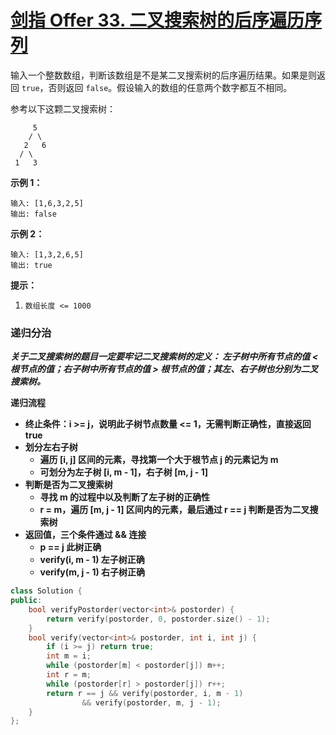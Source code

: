# [剑指 Offer 33. 二叉搜索树的后序遍历序列](https://leetcode.cn/problems/er-cha-sou-suo-shu-de-hou-xu-bian-li-xu-lie-lcof/)

输入一个整数数组，判断该数组是不是某二叉搜索树的后序遍历结果。如果是则返回 `true`，否则返回 `false`。假设输入的数组的任意两个数字都互不相同。

参考以下这颗二叉搜索树：

```
     5
    / \
   2   6
  / \
 1   3
```

**示例 1：**

```
输入: [1,6,3,2,5]
输出: false
```

**示例 2：**

```
输入: [1,3,2,6,5]
输出: true
```

**提示：**

1. `数组长度 <= 1000`

### 递归分治

***关于二叉搜索树的题目一定要牢记二叉搜索树的定义： 左子树中所有节点的值 < 根节点的值；右子树中所有节点的值 > 根节点的值；其左、右子树也分别为二叉搜索树。***

**递归流程**

- **终止条件：i >= j，说明此子树节点数量 <= 1，无需判断正确性，直接返回true**
- **划分左右子树**
  - **遍历 [i, j] 区间的元素，寻找第一个大于根节点 j 的元素记为 m**
  - **可划分为左子树 [i, m - 1]，右子树 [m, j - 1]**
- **判断是否为二叉搜索树**
  - **寻找 m 的过程中以及判断了左子树的正确性**
  - **r = m，遍历 [m, j - 1] 区间内的元素，最后通过 r == j 判断是否为二叉搜索树**
- **返回值，三个条件通过 && 连接**
  - **p == j 此树正确**
  - **verify(i, m - 1) 左子树正确**
  - **verify(m, j - 1) 右子树正确**

```c++
class Solution {
public:
    bool verifyPostorder(vector<int>& postorder) {
        return verify(postorder, 0, postorder.size() - 1);
    }
    bool verify(vector<int>& postorder, int i, int j) {
        if (i >= j) return true;
        int m = i;
        while (postorder[m] < postorder[j]) m++;
        int r = m;
        while (postorder[r] > postorder[j]) r++;
        return r == j && verify(postorder, i, m - 1)
            	&& verify(postorder, m, j - 1);
    }
};
```

